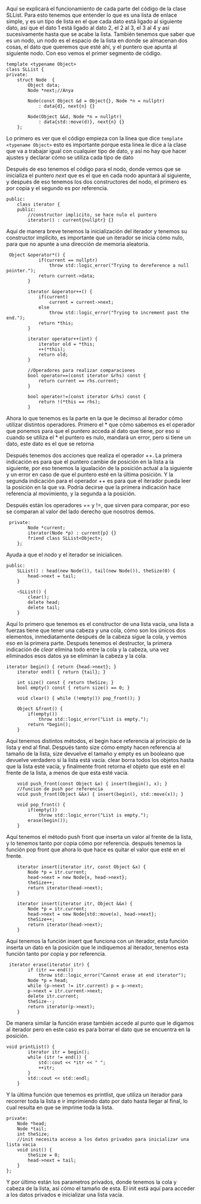 Aquí se explicará el funcionamiento de cada parte del código de la clase SLList. Para esto tenemos que entender lo que es una lista de enlace simple, y es un tipo de lista en el que cada dato está ligado al siguiente dato, así que el dato 1 está ligado al dato 2, el 2 al 3, el 3 al 4 y así sucesivamente hasta que se acabe la lista. También tenemos que saber que es un nodo, un nodo es el espacio de la lista en donde se almacenan dos cosas, el dato que queremos que esté ahí, y el puntero que apunta al siguiente nodo. Con eso vemos el primer segmento de código.

```
template <typename Object>
class SLList {
private:
    struct Node  {
        Object data;
        Node *next;//Anya
		
        Node(const Object &d = Object{}, Node *n = nullptr)
            : data{d}, next{n} {}
		
        Node(Object &&d, Node *n = nullptr)
            : data{std::move(d)}, next{n} {}
    };
```
Lo primero es ver que el código empieza con la línea que dice ```template <typename Object>``` esto es importante porque esta linea le dice a la clase que va a trabajar igual con cualquier tipo de dato, y así no hay que hacer ajustes y declarar cómo se utiliza cada tipo de dato

Después de eso tenemos el código para el nodo, donde vemos que se inicializa el puntero *next* que es el que en cada nodo apuntará al siguiente, y después de eso tenemos los dos constructores del nodo, el primero es por copia y el segundo es por referencia.

```
public:
    class iterator {
    public:
        //constructor implicito, se hace nulo el puntero
		iterator() : current{nullptr} {}
```
Aquí de manera breve tenemos la inicialización del iterador y tenemos su constructor implícito, es importante que un iterador se inicia cómo nulo, para que no apunte a una dirección de memoria aleatoria.

```
 Object &operator*() {
            if(current == nullptr)
                throw std::logic_error("Trying to dereference a null pointer.");
            return current->data;
        }

        iterator &operator++() {
            if(current)
                current = current->next;
            else
                throw std::logic_error("Trying to increment past the end.");
            return *this;
        }

        iterator operator++(int) {
            iterator old = *this;
            ++(*this);
            return old;
        }

		//Operadores para realizar comparaciones
        bool operator==(const iterator &rhs) const {
            return current == rhs.current;
        }

        bool operator!=(const iterator &rhs) const {
            return !(*this == rhs);
        }
```
Ahora lo que tenemos es la parte en la que le decimso al iterador cómo utilizar distintos operadores. Primero el * que cómo sabemos es el operador que ponemos para que el puntero acceda al dato que tiene, por eso si cuando se utiliza el * el puntero es nulo, mandará un error, pero si tiene un dato, este dato es el que se retorna

Después tenemos dos acciones que realiza el operador ++. La primera indicación es para que el puntero cambie de posición en la lista a la siguiente, por eso tenemos la igualación de la posición actual a la siguiente y un error en caso de que el puntero esté en la última posición.
Y la segunda indicación para el operador ++ es para que el iterador pueda leer la posición en la que va. Podría decirse que la primera indicación hace referencia al movimiento, y la segunda a la posición.

Después están los operadores == y !=, que sirven para comparar, por eso se comparan al valor del lado derecho que nosotros demos.

```
 private:
        Node *current;
        iterator(Node *p) : current{p} {}
        friend class SLList<Object>;
    };
```
Ayuda a que el nodo y el iterador se inicialicen.

```
public:
    SLList() : head(new Node()), tail(new Node()), theSize(0) {
        head->next = tail;
    }

    ~SLList() {
        clear();
        delete head;
        delete tail;
    }
```
Aquí lo primero que tenemos es el constructor de una lista vacía, una lista a fuerzas tiene que tener una cabeza y una cola, cómo son los únicos dos elementos, inmediatamente después de la cabeza sigue la cola, y vemos eso en la primera parte.
Después tenemos el destructor, la primera indicación de *clear* elimina todo entre la cola y la cabeza, una vez eliminados esos datos ya se eliminan la cabeza y la cola.

```
iterator begin() { return {head->next}; }
    iterator end() { return {tail}; }

    int size() const { return theSize; }
    bool empty() const { return size() == 0; }

    void clear() { while (!empty()) pop_front(); }

    Object &front() {
        if(empty())
            throw std::logic_error("List is empty.");
        return *begin();
    }
```
Aquí tenemos distintos métodos, el begin hace referencia al principio de la lista y end al final. Después tanto size cómo empty hacen referencia al tamaño de la lista, size devuelve el tamaño y empty es un booleano que devuelve verdadero si la lista está vacía.
clear borra todos los objetos hasta que la lista esté vacía, y finalmente front retorna el objeto que esté en el frente de la lista, a menos de que esta esté vacía.

```
    void push_front(const Object &x) { insert(begin(), x); }
    //funcion de push por referencia
    void push_front(Object &&x) { insert(begin(), std::move(x)); }

    void pop_front() {
        if(empty())
            throw std::logic_error("List is empty.");
        erase(begin());
    }
```
Aquí tenemos el método push front que inserta un valor al frente de la lista, y lo tenemos tanto por copia cómo por referencia. después tenemos la función pop front que ahora lo que hace es quitar el valor que esté en el frente.

```
    iterator insert(iterator itr, const Object &x) {
        Node *p = itr.current;
        head->next = new Node{x, head->next};
        theSize++;
        return iterator(head->next);
    }

    iterator insert(iterator itr, Object &&x) {
        Node *p = itr.current;
        head->next = new Node{std::move(x), head->next};
        theSize++;
        return iterator(head->next);
    }
```
Aquí tenemos la función insert que funciona con un iterador, esta función inserta un dato en la posición que le indiquemos al iterador, tenemos esta función tanto por copia y por referencia.

```
 iterator erase(iterator itr) {
        if (itr == end())
            throw std::logic_error("Cannot erase at end iterator");
        Node *p = head;
        while (p->next != itr.current) p = p->next;
        p->next = itr.current->next;
        delete itr.current;
        theSize--;
        return iterator(p->next);
    }
```
De manera similar la función erase también accede al punto que le digamos al iterador pero en este caso es para borrar el dato que se encuentra en la posición.

```
void printList() {
        iterator itr = begin();
        while (itr != end()) {
            std::cout << *itr << " ";
            ++itr;
        }
        std::cout << std::endl;
    }
```
Y la última función que tenemos es printlist, que utiliza un iterador para recorrer toda la lista e ir imprimiendo dato por dato hasta llegar al final, lo cual resulta en que se imprime toda la lista.

```
private:
    Node *head;
    Node *tail;
    int theSize;
    //init necesita acceso a los datos privados para inicializar una lista vacia
    void init() {
        theSize = 0;
        head->next = tail;
    }
};
```
Y por último están los parametros privados, donde tenemos la cola y cabeza de la lista, así cómo el tamaño de esta. El init está aquí para acceder a los datos privados e inicializar una lista vacía.
